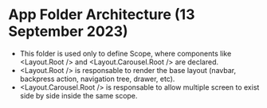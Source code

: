 # App Folder Architecture (13 September 2023)

- This folder is used only to define Scope, where components like <Layout.Root /> and <Layout.Carousel.Root /> are declared.
- <Layout.Root /> is responsable to render the base layout (navbar, backpress action, navigation tree, drawer, etc).
- <Layout.Carousel.Root /> is responsable to allow multiple screen to exist side by side inside the same scope.
